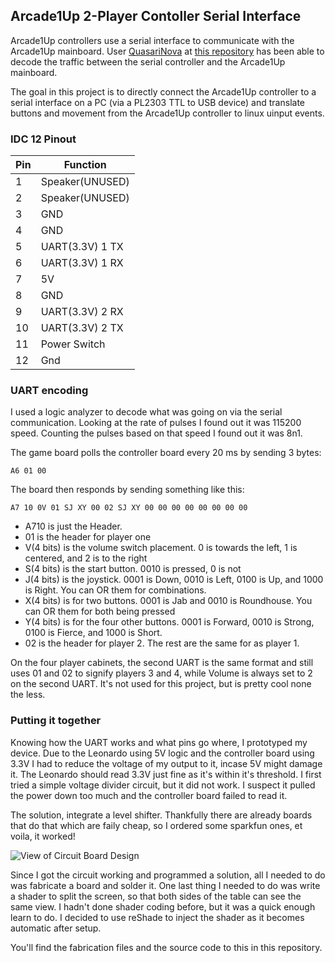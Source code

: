 ## Arcade1Up 2-Player Contoller Serial Interface

Arcade1Up controllers use a serial interface to communicate with the Arcade1Up mainboard.
User [QuasariNova](https://github.com/QuasariNova) at [this repository](https://github.com/QuasariNova/A1UP-SFTable-Arduino) has been able to decode the traffic between the serial controller and the Arcade1Up mainboard.

The goal in this project is to directly connect the Arcade1Up controller to a serial interface on a PC (via a PL2303 TTL to USB device) and translate buttons and movement from the Arcade1Up controller to linux uinput events.

### IDC 12 Pinout
| Pin | Function |
|--|--|
| 1 | Speaker(UNUSED) |
| 2 | Speaker(UNUSED) |
| 3 | GND |
| 4 | GND |
| 5 | UART(3.3V) 1 TX |
| 6 | UART(3.3V) 1 RX |
| 7 | 5V |
| 8 | GND |
| 9 | UART(3.3V) 2 RX |
| 10 | UART(3.3V) 2 TX |
| 11 | Power Switch |
| 12 |Gnd |

### UART encoding
I used a logic analyzer to decode what was going on via the serial communication. Looking at the rate of pulses I found out it was 115200 speed. Counting the pulses based on that speed I found out it was 8n1.

The game board polls the controller board every 20 ms by sending 3 bytes:

    A6 01 00
The board then responds by sending something like this:

    A7 10 0V 01 SJ XY 00 02 SJ XY 00 00 00 00 00 00 00 00

 - A710 is just the Header.
 - 01 is the header for player one
 - V(4 bits) is the volume switch placement. 0 is towards the left, 1 is centered, and 2 is to the right
 - S(4 bits) is the start button. 0010 is pressed, 0 is not
 - J(4 bits) is the joystick. 0001 is Down, 0010 is Left, 0100 is Up, and 1000 is Right. You can OR them for combinations.
 - X(4 bits) is for two buttons. 0001 is Jab and 0010 is Roundhouse. You can OR them for both being pressed
 - Y(4 bits) is for the four other buttons. 0001 is Forward, 0010 is Strong, 0100 is Fierce, and 1000 is Short.
 - 02 is the header for player 2. The rest are the same for as player 1.

On the four player cabinets, the second UART is the same format and still uses 01 and 02 to signify players 3 and 4, while Volume is always set to 2 on the second UART. It's not used for this project, but is pretty cool none the less.

### Putting it together
Knowing how the UART works and what pins go where, I prototyped my device. Due to the Leonardo using 5V logic and the controller board using 3.3V I had to reduce the voltage of my output to it, incase 5V might damage it. The Leonardo should read 3.3V just fine as it's within it's threshold. I first tried a simple voltage divider circuit, but it did not work. I suspect it pulled the power down too much and the controller board failed to read it. 

The solution, integrate a level shifter. Thankfully there are already boards that do that which are faily cheap, so I ordered some sparkfun ones, et voila, it worked! 

![View of Circuit Board Design](https://github.com/QuasariNova/A1UP-SFTable-Arduino/blob/main/IMAGES/SFTableArduinoShield.png?raw=true)

Since I got the circuit working and programmed a solution, all I needed to do was fabricate a board and solder it. One last thing I needed to do was write a shader to split the screen, so that both sides of the table can see the same view. I hadn't done shader coding before, but it was a quick enough learn to do. I decided to use reShade to inject the shader as it becomes automatic after setup.

You'll find the fabrication files and the source code to this in this repository.


